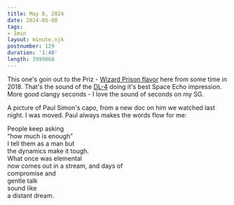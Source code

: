 ```yaml
---
title: May 8, 2024
date: 2024-05-08
tags:
- 1min
layout: minute.njk
postnumber: 129
duration: '1:40'
length: 3999868
---
```

This one's goin out to the Priz - [Wizard Prison flavor](https://wizardprison.bandcamp.com/) here from some time in 2018. That's the sound of the [DL-4](https://en.wikipedia.org/wiki/Line_6_DL4) doing it's best Space Echo impression. More good clangy seconds - I love the sound of seconds on my SG.  

A picture of Paul Simon's capo, from a new doc on him we watched last night. I was moved. Paul always makes the words flow for me: 


People keep asking<br/>
“how much is enough” <br/>
I tell them as a man but <br/>
the dynamics make it tough.<br/> 
What once was elemental <br/>
now comes out in a stream, and days of <br/>
compromise and <br/>
gentle talk <br/>
sound like <br/>
a distant dream. <br/> 